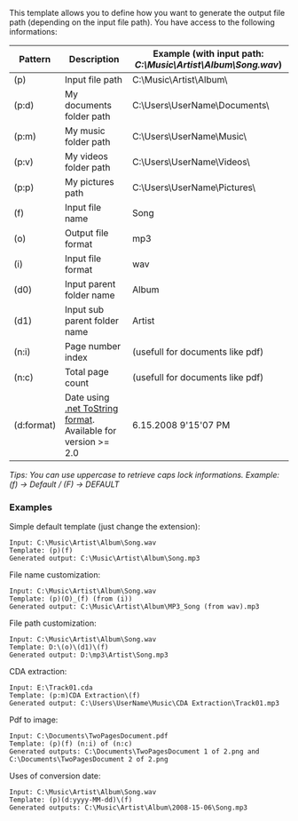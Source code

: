 This template allows you to define how you want to generate the output file path (depending on the input file path).
You have access to the following informations:

Pattern		| Description				| Example (with input path: *C:\Music\Artist\Album\Song.wav*)
----------------|---------------------------------------|-----------------------------------------------------------------
(p)		| Input file path			| C:\Music\Artist\Album\
(p:d)		| My documents folder path		| C:\Users\UserName\Documents\
(p:m)		| My music folder path			| C:\Users\UserName\Music\
(p:v)		| My videos folder path			| C:\Users\UserName\Videos\
(p:p)		| My pictures path			| C:\Users\UserName\Pictures\
(f)		| Input file name			| Song
(o)		| Output file format			| mp3
(i)		| Input file format			| wav
(d0)		| Input parent folder name		| Album
(d1)		| Input sub parent folder name		| Artist
(n:i)		| Page number index			| (usefull for documents like pdf)
(n:c)		| Total page count			| (usefull for documents like pdf)
(d:format)	| Date using [.net ToString format](https://learn.microsoft.com/en-us/dotnet/api/system.datetime.tostring?view=net-8.0). Available for version >= 2.0 | 6.15.2008 9'15'07 PM

*Tips: You can use uppercase to retrieve caps lock informations. Example: (f) -> Default / (F) -> DEFAULT*

### Examples

Simple default template (just change the extension): 

	Input: C:\Music\Artist\Album\Song.wav
	Template: (p)(f)
	Generated output: C:\Music\Artist\Album\Song.mp3

File name customization:

	Input: C:\Music\Artist\Album\Song.wav
	Template: (p)(O)_(f) (from (i))
	Generated output: C:\Music\Artist\Album\MP3_Song (from wav).mp3
		
File path customization:
		
	Input: C:\Music\Artist\Album\Song.wav
	Template: D:\(o)\(d1)\(f)
	Generated output: D:\mp3\Artist\Song.mp3

CDA extraction:
		
	Input: E:\Track01.cda
	Template: (p:m)CDA Extraction\(f)
	Generated output: C:\Users\UserName\Music\CDA Extraction\Track01.mp3

Pdf to image:
		
	Input: C:\Documents\TwoPagesDocument.pdf
	Template: (p)(f) (n:i) of (n:c)
	Generated outputs: C:\Documents\TwoPagesDocument 1 of 2.png and C:\Documents\TwoPagesDocument 2 of 2.png

Uses of conversion date:
		
	Input: C:\Music\Artist\Album\Song.wav
	Template: (p)(d:yyyy-MM-dd)\(f) 
	Generated outputs: C:\Music\Artist\Album\2008-15-06\Song.mp3